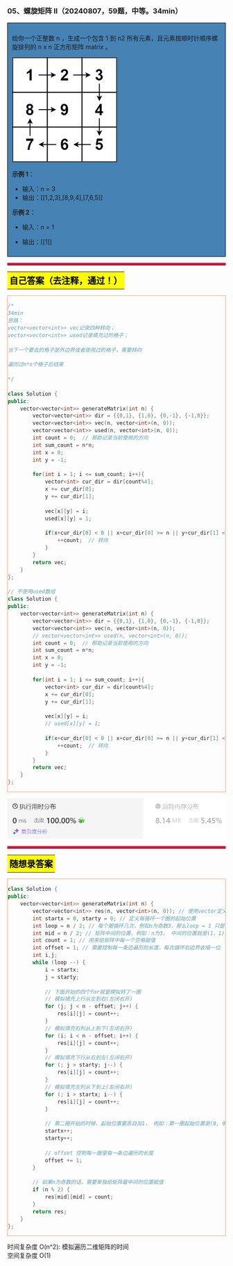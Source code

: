 ### 05、螺旋矩阵 II（20240807，59题，中等。34min）
<div style="border: 1px solid black; padding: 10px; background-color: SteelBlue;">

给你一个正整数 n ，生成一个包含 1 到 n2 所有元素，且元素按顺时针顺序螺旋排列的 n x n 正方形矩阵 matrix 。  

![Alt text](image/image-19.png)
 

**示例 1**：
- 输入：n = 3
- 输出：[[1,2,3],[8,9,4],[7,6,5]]  

**示例 2**：
- 输入：n = 1
- 输出：[[1]]

  </p>
</div>

<hr style="border-top: 5px solid #DC143C;">
<table>
  <tr>
    <td bgcolor="Yellow" style="padding: 5px; border: 0px solid black;">
      <span style="font-weight: bold; font-size: 20px;color: black;">
      自己答案（去注释，通过！）
      </span>
    </td>
  </tr>
</table>
<div style="padding: 0px; border: 1.5px solid LightSalmon; margin-bottom: 10px;">

```C++
/*
34min
思路：
vector<vector<int>> vec记录四种转向；
vector<vector<int>> used记录填充过的格子；

当下一个要去的格子是外边界或者使用过的格子，需要转向

遍历过n*n个格子后结束

*/

class Solution {
public:
    vector<vector<int>> generateMatrix(int n) {
        vector<vector<int>> dir = {{0,1}, {1,0}, {0,-1}, {-1,0}};
        vector<vector<int>> vec(n, vector<int>(n, 0));
        vector<vector<int>> used(n, vector<int>(n, 0));
        int count = 0;  // 帮助记录当前使用的方向
        int sum_count = n*n;
        int x = 0;
        int y = -1;

        for(int i = 1; i <= sum_count; i++){
            vector<int> cur_dir = dir[count%4];
            x += cur_dir[0];
            y += cur_dir[1];

            vec[x][y] = i;
            used[x][y] = 1;

            if(x+cur_dir[0] < 0 || x+cur_dir[0] >= n || y+cur_dir[1] < 0 || y+cur_dir[1] >=n || used[x+cur_dir[0]][y+cur_dir[1]] == 1){
                ++count;  // 转向
            }
        }
        return vec;
    }
};

// 不使用used数组
class Solution {
public:
    vector<vector<int>> generateMatrix(int n) {
        vector<vector<int>> dir = {{0,1}, {1,0}, {0,-1}, {-1,0}};
        vector<vector<int>> vec(n, vector<int>(n, 0));
        // vector<vector<int>> used(n, vector<int>(n, 0));
        int count = 0;  // 帮助记录当前使用的方向
        int sum_count = n*n;
        int x = 0;
        int y = -1;

        for(int i = 1; i <= sum_count; i++){
            vector<int> cur_dir = dir[count%4];
            x += cur_dir[0];
            y += cur_dir[1];

            vec[x][y] = i;
            // used[x][y] = 1;

            if(x+cur_dir[0] < 0 || x+cur_dir[0] >= n || y+cur_dir[1] < 0 || y+cur_dir[1] >=n || vec[x+cur_dir[0]][y+cur_dir[1]] != 0){
                ++count;  // 转向
            }
        }
        return vec;
    }
};
```

</div>

![alt text](image/8ec69e60ee34b930f118d2b5b8de036.png)

<hr style="border-top: 5px solid #DC143C;">

<table>
  <tr>
    <td bgcolor="Yellow" style="padding: 5px; border: 0px solid black;">
      <span style="font-weight: bold; font-size: 20px;color: black;">
      随想录答案
      </span>
    </td>
  </tr>
</table>

<div style="padding: 0px; border: 1.5px solid LightSalmon; margin-bottom: 10px">

```C++
class Solution {
public:
    vector<vector<int>> generateMatrix(int n) {
        vector<vector<int>> res(n, vector<int>(n, 0)); // 使用vector定义一个二维数组
        int startx = 0, starty = 0; // 定义每循环一个圈的起始位置
        int loop = n / 2; // 每个圈循环几次，例如n为奇数3，那么loop = 1 只是循环一圈，矩阵中间的值需要单独处理
        int mid = n / 2; // 矩阵中间的位置，例如：n为3， 中间的位置就是(1，1)，n为5，中间位置为(2, 2)
        int count = 1; // 用来给矩阵中每一个空格赋值
        int offset = 1; // 需要控制每一条边遍历的长度，每次循环右边界收缩一位
        int i,j;
        while (loop --) {
            i = startx;
            j = starty;

            // 下面开始的四个for就是模拟转了一圈
            // 模拟填充上行从左到右(左闭右开)
            for (j; j < n - offset; j++) {
                res[i][j] = count++;
            }
            // 模拟填充右列从上到下(左闭右开)
            for (i; i < n - offset; i++) {
                res[i][j] = count++;
            }
            // 模拟填充下行从右到左(左闭右开)
            for (; j > starty; j--) {
                res[i][j] = count++;
            }
            // 模拟填充左列从下到上(左闭右开)
            for (; i > startx; i--) {
                res[i][j] = count++;
            }

            // 第二圈开始的时候，起始位置要各自加1， 例如：第一圈起始位置是(0, 0)，第二圈起始位置是(1, 1)
            startx++;
            starty++;

            // offset 控制每一圈里每一条边遍历的长度
            offset += 1;
        }

        // 如果n为奇数的话，需要单独给矩阵最中间的位置赋值
        if (n % 2) {
            res[mid][mid] = count;
        }
        return res;
    }
};
```
</div>

时间复杂度 O(n^2): 模拟遍历二维矩阵的时间  
空间复杂度 O(1)  



